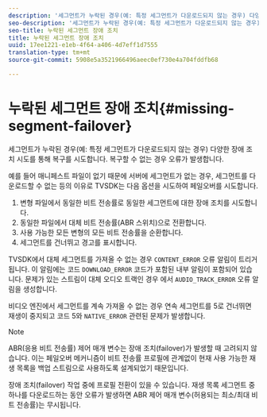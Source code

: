 ```yaml
---
description: '세그먼트가 누락된 경우(예: 특정 세그먼트가 다운로드되지 않는 경우) 다양한 장애 조치 시도를 통해 복구를 시도합니다. 복구할 수 없는 경우 오류가 발생합니다.'
seo-description: '세그먼트가 누락된 경우(예: 특정 세그먼트가 다운로드되지 않는 경우) 다양한 장애 조치 시도를 통해 복구를 시도합니다. 복구할 수 없는 경우 오류가 발생합니다.'
seo-title: 누락된 세그먼트 장애 조치
title: 누락된 세그먼트 장애 조치
uuid: 17ee1221-e1eb-4f64-a406-4d7eff1d7555
translation-type: tm+mt
source-git-commit: 5908e5a3521966496aeec0ef730e4a704fddfb68

---
```



# 누락된 세그먼트 장애 조치{#missing-segment-failover}

세그먼트가 누락된 경우(예: 특정 세그먼트가 다운로드되지 않는 경우) 다양한 장애 조치 시도를 통해 복구를 시도합니다. 복구할 수 없는 경우 오류가 발생합니다.

예를 들어 매니페스트 파일이 없기 때문에 서버에 세그먼트가 없는 경우, 세그먼트를 다운로드할 수 없는 등의 이유로 TVSDK는 다음 옵션을 시도하여 페일오버를 시도합니다.

1. 변형 파일에서 동일한 비트 전송률로 동일한 세그먼트에 대한 장애 조치를 시도합니다.
1. 동일한 파일에서 대체 비트 전송률(ABR 스위치)으로 전환합니다.
1. 사용 가능한 모든 변형의 모든 비트 전송률을 순환합니다.
1. 세그먼트를 건너뛰고 경고를 표시합니다.

TVSDK에서 대체 세그먼트를 가져올 수 없는 경우 `CONTENT_ERROR` 오류 알림이 트리거됩니다. 이 알림에는 코드 `DOWNLOAD_ERROR` 코드가 포함된 내부 알림이 포함되어 있습니다. 문제가 있는 스트림이 대체 오디오 트랙인 경우 에서 `AUDIO_TRACK_ERROR` 오류 알림을 생성합니다.

비디오 엔진에서 세그먼트를 계속 가져올 수 없는 경우 연속 세그먼트를 5로 건너뛰면 재생이 중지되고 코드 5와 `NATIVE_ERROR` 관련된 문제가 발생합니다.

>[!NOTE]
>
>ABR(응용 비트 전송률) 제어 매개 변수는 장애 조치(failover)가 발생할 때 고려되지 않습니다. 이는 페일오버 메커니즘이 비트 전송률 프로필에 관계없이 현재 사용 가능한 재생 목록을 백업 스트림으로 사용하도록 설계되었기 때문입니다.
>
>장애 조치(failover) 작업 중에 프로필 전환이 있을 수 있습니다. 재생 목록 세그먼트 중 하나를 다운로드하는 동안 오류가 발생하면 ABR 제어 매개 변수(허용되는 최소/최대 비트 전송률)는 무시됩니다.

